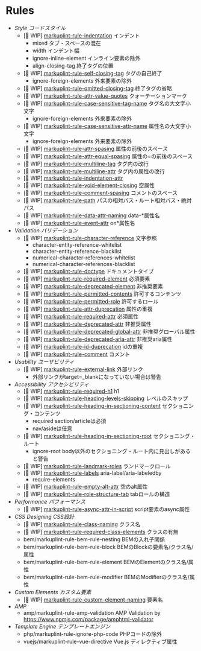 # Rules

- *Style コードスタイル*
	- [🚧 WIP] [markuplint-rule-indentation](./markuplint-rule-indentation/README.ja.md) インデント
		- mixed タブ・スペースの混在
		- width インデント幅
		- ignore-inline-element インライン要素の除外
		- align-closing-tag 終了タグの位置
	- [🚧 WIP] [markuplint-rule-self-closing-tag](./markuplint-rule-self-closing-tag/README.ja.md) タグの自己終了
		- ignore-foreign-elements 外来要素の除外
	- [🚧 WIP] [markuplint-rule-omitted-closing-tag](./markuplint-rule-omitted-closing-tag/README.ja.md) 終了タグの省略
	- [🚧 WIP] [markuplint-rule-attr-value-quotes](./markuplint-rule-attr-value-quotes/README.ja.md) クォーテーションマーク
	- [🚧 WIP] [markuplint-rule-case-sensitive-tag-name](./markuplint-rule-case-sensitive-tag-name/README.ja.md) タグ名の大文字小文字
		- ignore-foreign-elements 外来要素の除外
	- [🚧 WIP] [markuplint-rule-case-sensitive-attr-name](./markuplint-rule-case-sensitive-attr-name/README.ja.md) 属性名の大文字小文字
		- ignore-foreign-elements 外来要素の除外
	- [🚧 WIP] [markuplint-rule-attr-spasing](./markuplint-rule-attr-spasing/README.ja.md) 属性の前後のスペース
	- [🚧 WIP] [markuplint-rule-attr-equal-spasing](./markuplint-rule-attr-equal-spasing/README.ja.md) 属性の=の前後のスペース
	- [🚧 WIP] [markuplint-rule-multiline-tag](./markuplint-rule-multiline-tag/README.ja.md) タグ内の改行
	- [🚧 WIP] [markuplint-rule-multiline-attr](./markuplint-rule-multiline-attr/README.ja.md) タグ内の属性の改行
	- [🚧 WIP] [markuplint-rule-indentation-attr](./markuplint-rule-indentation-attr/README.ja.md)
	- [🚧 WIP] [markuplint-rule-void-element-closing](./markuplint-rule-void-element-closing/README.ja.md) 空属性
	- [🚧 WIP] [markuplint-rule-comment-spasing](./markuplint-rule-comment-spasing/README.ja.md) コメントのスペース
	- [🚧 WIP] [markuplint-rule-path](./markuplint-rule-path/README.ja.md) パスの相対パス・ルート相対パス・絶対パス
	- [🚧 WIP] [markuplint-rule-data-attr-naming](./markuplint-rule-data-attr-naming/README.ja.md) data-*属性名
	- [🚧 WIP] [markuplint-rule-event-attr](./markuplint-rule-event-attr/README.ja.md) on*属性名
- *Validation バリデーション*
	- [🚧 WIP] [markuplint-rule-character-reference](./markuplint-rule-character-reference/README.ja.md) 文字参照
		- character-entity-reference-whitelist
		- character-entity-reference-blacklist
		- numerical-character-references-whitelist
		- numerical-character-references-blacklist
	- [🚧 WIP] [markuplint-rule-doctype](./markuplint-rule-doctype/README.ja.md) ドキュメントタイプ
	- [🚧 WIP] [markuplint-rule-required-element](./markuplint-rule-required-element/README.ja.md) 必須要素
	- [🚧 WIP] [markuplint-rule-deprecated-element](./markuplint-rule-deprecated-element/README.ja.md) 非推奨要素
	- [🚧 WIP] [markuplint-rule-permitted-contents](./markuplint-rule-permitted-contents/README.ja.md) 許可するコンテンツ
	- [🚧 WIP] [markuplint-rule-permitted-role](./markuplint-rule-permitted-role/README.ja.md) 許可するロール
	- [🚧 WIP] [markuplint-rule-attr-duprecation](./markuplint-rule-attr-duprecation/README.ja.md) 属性の重複
	- [🚧 WIP] [markuplint-rule-required-attr](./markuplint-rule-required-attr/README.ja.md) 必須属性
	- [🚧 WIP] [markuplint-rule-deprecated-attr](./markuplint-rule-deprecated-attr/README.ja.md) 非推奨属性
	- [🚧 WIP] [markuplint-rule-deprecated-global-attr](./markuplint-rule-deprecated-global-attr/README.ja.md) 非推奨グローバル属性
	- [🚧 WIP] [markuplint-rule-deprecated-aria-attr](./markuplint-rule-deprecated-aria-attr/README.ja.md) 非推奨aria属性
	- [🚧 WIP] [markuplint-rule-id-duprecation](./markuplint-rule-id-duprecation/README.ja.md) idの重複
	- [🚧 WIP] [markuplint-rule-comment](./markuplint-rule-comment/README.ja.md) コメント
- *Usability ユーザビリティ*
	- [🚧 WIP] [markuplint-rule-external-link](./markuplint-rule-external-link/README.ja.md) 外部リンク
		- 外部リンクがtarget=_blankになっていない場合は警告
- *Accessibility アクセシビリティ*
	- [🚧 WIP] [markuplint-rule-required-h1](./markuplint-rule-required-h1/README.ja.md) h1
	- [🚧 WIP] [markuplint-rule-heading-levels-skipping](./markuplint-rule-heading-levels-skipping/README.ja.md) レベルのスキップ
	- [🚧 WIP] [markuplint-rule-heading-in-sectioning-content](./markuplint-rule-heading-in-sectioning-content/README.ja.md) セクショニング・コンテンツ
		- required section/articleは必須
		- nav/asideは任意
	- [🚧 WIP] [markuplint-rule-heading-in-sectioning-root](./markuplint-rule-heading-in-sectioning-root/README.ja.md) セクショニング・ルート
		- ignore-root body以外のセクショニング・ルート内に見出しがあると警告
	- [🚧 WIP] [markuplint-rule-landmark-roles](./markuplint-rule-landmark-roles/README.ja.md) ランドマークロール
	- [🚧 WIP] [markuplint-rule-labels](./markuplint-rule-labels/README.ja.md) aria-label/aria-labeledby
		- require-elements
	- [🚧 WIP] [markuplint-rule-empty-alt-attr](./markuplint-rule-empty-alt-attr/README.ja.md) 空のalt属性
	- [🚧 WIP] [markuplint-rule-role-structure-tab](./markuplint-rule-role-structure-tab/README.ja.md) tabロールの構造
- *Performance パフォーマンス*
	- [🚧 WIP] [markuplint-rule-async-attr-in-script](./markuplint-rule-async-attr-in-script/README.ja.md) script要素のasync属性
- *CSS Designing CSS設計*
	- [🚧 WIP] [markuplint-rule-class-naming](./markuplint-rule-class-naming/README.ja.md) クラス名
	- [🚧 WIP] [markuplint-rule-required-class-elements](./markuplint-rule-required-class-elements/README.ja.md) クラスの有無
	- bem/markuplint-rule-bem-rule-nesting BEMの入れ子関係
	- bem/markuplint-rule-bem-rule-block BEMのBlockの要素名/クラス名/属性
	- bem/markuplint-rule-bem-rule-element BEMのElementのクラス名/属性
	- bem/markuplint-rule-bem-rule-modifier BEMのModifierのクラス名/属性
- *Custom Elements カスタム要素*
	- [🚧 WIP] [markuplint-rule-custom-element-naming](./markuplint-rule-custom-element-naming/README.ja.md) 要素名
- *AMP*
	- amp/markuplint-rule-amp-validation AMP Validation by https://www.npmjs.com/package/amphtml-validator
- *Template Engine テンプレートエンジン*
	- php/markuplint-rule-ignore-php-code PHPコードの除外
	- vuejs/markuplint-rule-vue-directive Vue.js ディレクティブ属性
